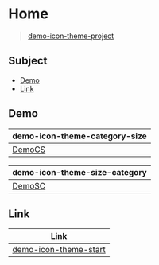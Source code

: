 

# Home

> [demo-icon-theme-project](https://samwhelp.github.io/demo-icon-theme-project/)




## Subject


* [Demo](#demo)
* [Link](#link)




## Demo

| demo-icon-theme-category-size |
| ----------------------------- |
| [DemoCS](https://github.com/samwhelp/demo-icon-theme-project/tree/main/demo/demo-icon-theme-category-size/icons/DemoCS) |

| demo-icon-theme-size-category |
| ----------------------------- |
| [DemoSC](https://github.com/samwhelp/demo-icon-theme-project/tree/main/demo/demo-icon-theme-size-category/icons/DemoSC) |




## Link

| Link |
| ---- |
| [demo-icon-theme-start](https://github.com/samwhelp/demo-icon-theme-start) |
